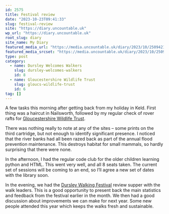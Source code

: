 ```yaml
---
id: 2575
title: Festival review
date: "2023-10-23T09:41:33"
slug: festival-review
site: "https://diary.uncountable.uk"
wp_url: "https://diary.uncountable.uk"
root_slug: diary
site_name: My Diary
featured_media_url: "https://media.uncountable.uk/diary/2023/10/25094216/IMG20231023105654.webp"
featured_media_srcset: "https://media.uncountable.uk/diary/2023/10/25094216/IMG20231023105654-300x157.webp 300w, https://media.uncountable.uk/diary/2023/10/25094216/IMG20231023105654-1024x535.webp 1024w, https://media.uncountable.uk/diary/2023/10/25094216/IMG20231023105654-150x150.webp 150w, https://media.uncountable.uk/diary/2023/10/25094216/IMG20231023105654-640x334.webp 640w, https://media.uncountable.uk/diary/2023/10/25094216/IMG20231023105654.webp 2000w"
type: post
category:
  - name: Dursley Welcomes Walkers
    slug: dursley-welcomes-walkers
    id: 8
  - name: Gloucestershire Wildlife Trust
    slug: gloucs-wildlife-trust
    id: 6
tag: []
---
```



<p>A few tasks this morning after getting back from my holiday in Keld.  First thing was a haircut in Nailsworth, followed by my regular check of rover rafts for <a href="https://www.gloucestershirewildlifetrust.co.uk/volunteer">Gloucestershire Wildlife Trust</a>.</p>



<p>There was nothing really to note at any of the sites &#8211; some prints on the third cartridge, but not enough to identify significant presence.  I noticed that the river banks had all been razed back as part of the annual flood prevention maintenance.  This destroys habitat for small mammals, so hardly surprising that there were none.</p>



<p>In the afternoon, I had the regular code club for the older children learning python and HTML.  This went very well, and all 8 seats taken.  The current set of sessions will be coming to an end, so I&#8217;ll agree a new set of dates with the library soon.</p>



<p>In the evening, we had the <a href="https://festival.dursleywelcomeswalkers.org.uk/">Dursley Walking Festival</a> review supper with the walk leaders.  This is a good opportunity to present back the main statistics and feedback from the festival earlier in the month.  We then had a good discussion about improvements we can make for next year.  Some new people attended this year which keeps the walks fresh and sustainable.</p>
